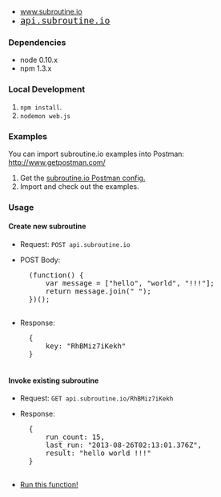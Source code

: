 - <a style='font-size: 1.25em; font-family: Monaco, Monospace;' href='http://www.subroutine.io'>www.subroutine.io</a>
- <a style='font-size: 1.25em; font-family: Monaco, Monospace;'  href='http://api.subroutine.io'>api.subroutine.io</a>

### Dependencies ###
- node 0.10.x
- npm 1.3.x

### Local Development ###
1. `npm install`. 
2. `nodemon web.js`

### Examples ###
You can import subroutine.io examples into Postman: http://www.getpostman.com/

1. Get the [subroutine.io Postman config.](https://www.getpostman.com/collections/ef6d0847f12cbb1ad3f3)
2. Import and check out the examples.

### Usage ###
#### Create new subroutine ####
- Request: `POST api.subroutine.io`
- POST Body:
    <pre>
    (function() {
        var message = ["hello", "world", "!!!"];
        return message.join(" ");
    })();
    </pre>

- Response:
    <pre>
    {
        key: "RhBMiz7iKekh"
    }
    </pre>

#### Invoke existing subroutine ####
- Request: `GET api.subroutine.io/RhBMiz7iKekh`
- Response:
    <pre>
    {
        run_count: 15,
        last_run: "2013-08-26T02:13:01.376Z",
        result: "hello world !!!"
    }
    </pre>

- [Run this function!](http://api.subroutine.io/RhBMiz7iKekh)
